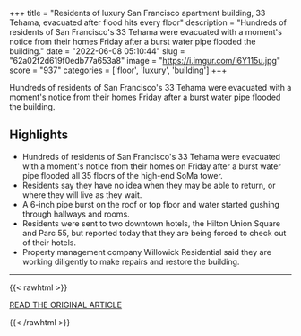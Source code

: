 +++
title = "Residents of luxury San Francisco apartment building, 33 Tehama, evacuated after flood hits every floor"
description = "Hundreds of residents of San Francisco's 33 Tehama were evacuated with a moment's notice from their homes Friday after a burst water pipe flooded the building."
date = "2022-06-08 05:10:44"
slug = "62a02f2d619f0edb77a653a8"
image = "https://i.imgur.com/i6Y115u.jpg"
score = "937"
categories = ['floor', 'luxury', 'building']
+++

Hundreds of residents of San Francisco's 33 Tehama were evacuated with a moment's notice from their homes Friday after a burst water pipe flooded the building.

## Highlights

- Hundreds of residents of San Francisco's 33 Tehama were evacuated with a moment's notice from their homes on Friday after a burst water pipe flooded all 35 floors of the high-end SoMa tower.
- Residents say they have no idea when they may be able to return, or where they will live as they wait.
- A 6-inch pipe burst on the roof or top floor and water started gushing through hallways and rooms.
- Residents were sent to two downtown hotels, the Hilton Union Square and Parc 55, but reported today that they are being forced to check out of their hotels.
- Property management company Willowick Residential said they are working diligently to make repairs and restore the building.

---

{{< rawhtml >}}
  <p class="article-category">
    <a target="_blank" href="https://www.sfgate.com/local/article/sf-tower-flood-causes-evacuations-17224980.php?IPID=SFGate-HP-CP-Spotlight">READ THE ORIGINAL ARTICLE</a>
  </p>
{{< /rawhtml >}}
